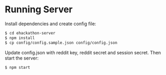 # Running Server
Install dependencies and create config file:
```sh
$ cd ehackathon-server
$ npm install
$ cp config/config.sample.json config/config.json
```
Update config.json with reddit key, reddit secret and session secret. Then start the server:

```sh
$ npm start
```